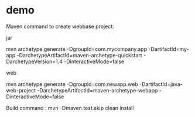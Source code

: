 # demo

Maven command to create webbase project:

jar

mvn archetype:generate -DgroupId=com.mycompany.app -DartifactId=my-app -DarchetypeArtifactId=maven-archetype-quickstart -DarchetypeVersion=1.4 -DinteractiveMode=false

web

mvn archetype:generate -DgroupId=com.newapp.web -DartifactId=java-web-project -DarchetypeArtifactId=maven-archetype-webapp -DinteractiveMode=false

Build command : mvn -Dmaven.test.skip clean install
